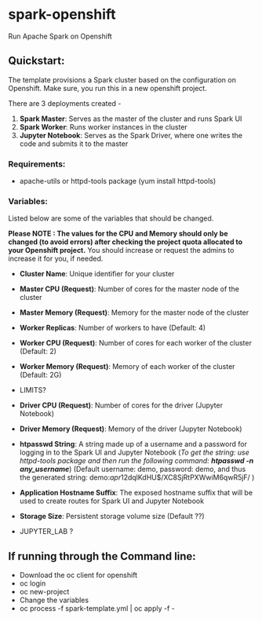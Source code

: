 # spark-openshift
Run Apache Spark on Openshift

## Quickstart:

The template provisions a Spark cluster based on the configuration on Openshift. Make sure, you run this in a new openshift project.

There are 3 deployments created - 
1. **Spark Master**: Serves as the master of the cluster and runs Spark UI
2. **Spark Worker**: Runs worker instances in the cluster
3. **Jupyter Notebook**: Serves as the Spark Driver, where one writes the code and submits it to the master


### Requirements: 
- apache-utils or httpd-tools package (yum install httpd-tools)

### Variables:

Listed below are some of the variables that should be changed.

**Please NOTE : The values for the CPU and Memory should only be changed (to avoid errors) after checking the project quota allocated to your Openshift project.** You should increase or request the admins to increase it for you, if needed.

- **Cluster Name**: Unique identifier for your cluster
- **Master CPU (Request)**: Number of cores for the master node of the cluster
- **Master Memory (Request)**: Memory for the master node of the cluster
- **Worker Replicas**: Number of workers to have (Default: 4)
- **Worker CPU (Request)**: Number of cores for each worker of the cluster (Default: 2)
- **Worker Memory (Request)**: Memory of each worker of the cluster (Default: 2G)

- LIMITS?

- **Driver CPU (Request)**: Number of cores for the driver (Jupyter Notebook)
- **Driver Memory (Request)**: Memory of the driver (Jupyter Notebook)
- **htpasswd String**: A string made up of a username and a password for logging in to the Spark UI and Jupyter Notebook (*To get the string: use httpd-tools package and then run the following command: **htpasswd -n any_username***) (Default username: demo, password: demo, and thus the generated string: demo:$apr1$2dqlKdHU$/XC8SjRtPXWwiM6qwR5jF/ )
- **Application Hostname Suffix**: The exposed hostname suffix that will be used to create routes for Spark UI and Jupyter Notebook
- **Storage Size**: Persistent storage volume size (Default ??)

- JUPYTER_LAB ?

## If running through the Command line:

* Download the oc client for openshift
* oc login
* oc new-project <project-name>
* Change the variables
* oc process -f spark-template.yml | oc apply -f -
